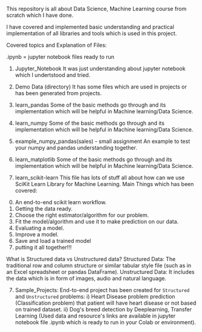 This repository is all about Data Science, Machine Learning course from scratch which I have done.

I have covered and implemented basic understanding and practical implementation of all libraries and tools which is used in this project.

Covered topics and Explanation of Files:

.ipynb = jupyter notebook files ready to run

1) Jupyter_Notebook
It was just understanding about jupyter notebook which I undertstood and tried.

2) Demo Data (directory)
It has some files which are used in projects or has been generated from projects.

3) learn_pandas
Some of the basic methods go through and its implementation which will be helpful in Machine learning/Data Science.

3) learn_numpy
Some of the basic methods go through and its implementation which will be helpful in Machine learning/Data Science.

4) example_numpy_pandas(sales) - small assignment
An example to test your numpy and pandas understanding together.

5) learn_matplotlib
Some of the basic methods go through and its implementation which will be helpful in Machine learning/Data Science.

6) learn_scikit-learn
This file has lots of stuff all about how can we use SciKit Learn Library for Machine Learning.
Main Things which has been covered:

0. An end-to-end scikit learn workflow.
1. Getting the data ready.
2. Choose the right estimator/algorithm for our problem.
3. Fit the model/algorithm and use it to make prediction on our data. 
4. Evaluating a model.
5. Improve a model.
6. Save and load a trained model
7. putting it all together!!!

What is Structured data vs Unstructured data?
Structured Data: The traditional row and column structure or similar tabular style file (such as in an Excel spreadsheet or pandas DataFrame).
Unstructured Data: It includes the data which is in form of images, audio and natural language.

7) Sample_Projects: End-to-end project has been created for `Structured` and `Unstructured` problems:
	i) Heart Disease problem prediction (Classification problem) that patient will have heart disease or not based on trained dataset.
	ii) Dog's breed detection by Deeplearning, Transfer Learning (Used data and resource's links are available in jupyter notebook file .ipynb which is ready to run in your Colab or environment).